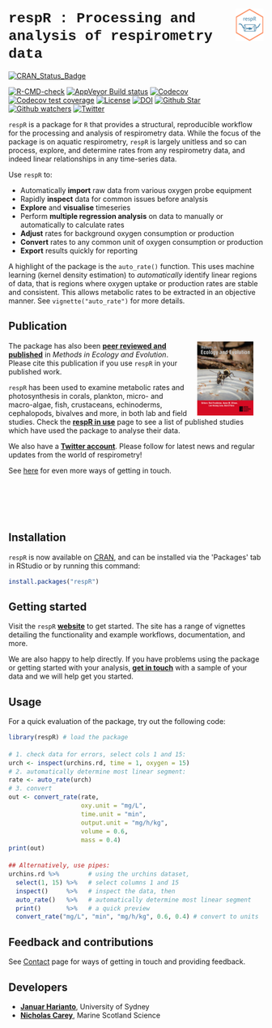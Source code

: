 # <a href='https://github.com/januarharianto/respR'> <img src='man/figures/logo.png' align="right" width="11%" /></a> <font style="font-family:'Courier New'">respR : Processing and analysis of respirometry data</font> 

<!-- badges: start -->
[![CRAN_Status_Badge](http://www.r-pkg.org/badges/version/respR)](https://cran.r-project.org/package=respR)
<!-- [![GitHub R package version](https://img.shields.io/github/r-package/v/januarharianto/respR)](https://github.com/januarharianto/respR) -->
[![R-CMD-check](https://github.com/januarharianto/respR/workflows/R-CMD-check/badge.svg)](https://github.com/januarharianto/respR/actions)
[![AppVeyor Build status](https://ci.appveyor.com/api/projects/status/1c5ek2c0xf9htkjl?svg=true)](https://ci.appveyor.com/project/nicholascarey/respr-0ltva)
[![Codecov](https://codecov.io/gh/januarharianto/respR/branch/master/graph/badge.svg)](https://app.codecov.io/gh/januarharianto/respR)
[![Codecov test coverage](https://codecov.io/gh/januarharianto/respR/branch/master/graph/badge.svg)](https://app.codecov.io/gh/januarharianto/respR?branch=master)
[![License](https://img.shields.io/badge/license-GPL--3-blue.svg)](https://www.gnu.org/licenses/gpl-3.0.en.html)
[![DOI](https://zenodo.org/badge/66126363.svg)](https://zenodo.org/badge/latestdoi/66126363)
[![Github Star](https://img.shields.io/github/stars/januarharianto/respR?style=social)](https://GitHub.com/januarharianto/respR/stargazers/)
[![Github watchers](https://img.shields.io/github/watchers/januarharianto/respR?label=Watch&style=social)](https://img.shields.io/github/watchers/januarharianto/respR?style=social)
[![Twitter](https://img.shields.io/twitter/follow/respR_pkg.svg?label=Follow&style=social)](https://twitter.com/respR_pkg?ref_src=twsrc%5Etfw)
<!-- badges: end -->


`respR` is a package for `R` that provides a structural, reproducible workflow for the processing and analysis of respirometry data. 
While the focus of the package is on aquatic respirometry, `respR` is largely unitless and so can process, explore, and determine rates from any respirometry data, and indeed linear relationships in any time-series data.

Use `respR` to:

- Automatically **import** raw data from various oxygen probe equipment
- Rapidly **inspect** data for common issues before analysis
- **Explore** and **visualise** timeseries 
- Perform **multiple regression analysis** on data to manually or automatically to calculate rates
- **Adjust** rates for background oxygen consumption or production
- **Convert** rates to any common unit of oxygen consumption or production
- **Export** results quickly for reporting

A highlight of the package is the `auto_rate()` function. This uses machine learning (kernel density estimation) to *automatically* identify linear regions of data, that is regions where oxygen uptake or production rates are stable and consistent. This allows metabolic rates to be extracted in an objective manner. See `vignette("auto_rate")` for more details.

## Publication 

<a href='https://besjournals.onlinelibrary.wiley.com/doi/abs/10.1111/2041-210X.13162'><img src='man/figures/mee_cover.jpg' align="right" width="22%" hspace = "20" /></a>

The package has also been [**peer reviewed and published**](https://besjournals.onlinelibrary.wiley.com/doi/10.1111/2041-210X.13162) in *Methods in Ecology and Evolution*. Please cite this publication if you use `respR` in your published work. 

`respR` has been used to examine metabolic rates and photosynthesis in corals, plankton, micro- and macro-algae, fish, crustaceans, echinoderms, cephalopods, bivalves and more, in both lab and field studies. Check the [**respR in use**](https://github.com/januarharianto/respR) page to see a list of published studies which have used the package to analyse their data.

We also have a [**Twitter account**](https://twitter.com/respR_pkg). Please follow for latest news and regular updates from the world of respirometry! 

See [here](https://github.com/januarharianto/respR) for even more ways of getting in touch. 

 \
 \
 \
 

## Installation
`respR` is now available on [CRAN](https://cran.r-project.org), and can be installed via the 'Packages' tab in RStudio or by running this command:

```r
install.packages("respR")
```

## Getting started

Visit the `respR` [**website**](https://github.com/januarharianto/respR) to get started. The site has a range of vignettes detailing the functionality and example workflows, documentation, and more. 

We are also happy to help directly. If you have problems using the package or getting started with your analysis, [**get in touch**](mailto:nicholascarey@gmail.com) with a sample of your data and we will help get you started. 

## Usage

For a quick evaluation of the package, try out the following code:

```r
library(respR) # load the package

# 1. check data for errors, select cols 1 and 15:
urch <- inspect(urchins.rd, time = 1, oxygen = 15) 
# 2. automatically determine most linear segment:
rate <- auto_rate(urch)
# 3. convert
out <- convert_rate(rate, 
                    oxy.unit = "mg/L", 
                    time.unit = "min", 
                    output.unit = "mg/h/kg", 
                    volume = 0.6, 
                    mass = 0.4)
print(out)

## Alternatively, use pipes:
urchins.rd %>%        # using the urchins dataset,
  select(1, 15) %>%   # select columns 1 and 15
  inspect()     %>%   # inspect the data, then
  auto_rate()   %>%   # automatically determine most linear segment
  print()       %>%   # a quick preview
  convert_rate("mg/L", "min", "mg/h/kg", 0.6, 0.4) # convert to units
```

## Feedback and contributions

See [Contact](https://github.com/januarharianto/respR) page for ways of getting 
in touch and providing feedback. 

## Developers

- [**Januar Harianto**](https://github.com/januarharianto), University of Sydney
- [**Nicholas Carey**](https://github.com/nicholascarey), Marine Scotland Science

